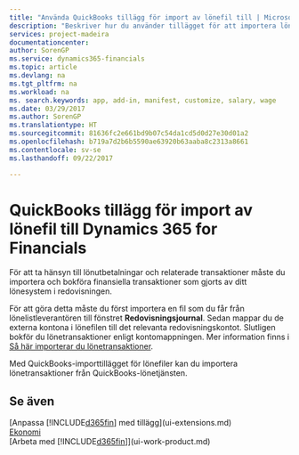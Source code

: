 ```yaml
---
title: "Använda QuickBooks tillägg för import av lönefil till | Microsoft Docs"
description: "Beskriver hur du använder tillägget för att importera lön och lönetransaktioner från tjänsten Quickbooks lön."
services: project-madeira
documentationcenter: 
author: SorenGP
ms.service: dynamics365-financials
ms.topic: article
ms.devlang: na
ms.tgt_pltfrm: na
ms.workload: na
ms. search.keywords: app, add-in, manifest, customize, salary, wage
ms.date: 03/29/2017
ms.author: SorenGP
ms.translationtype: HT
ms.sourcegitcommit: 81636fc2e661bd9b07c54da1cd5d0d27e30d01a2
ms.openlocfilehash: b719a7d2b6b5590ae63920b63aaba8c2313a8661
ms.contentlocale: sv-se
ms.lasthandoff: 09/22/2017

---
```

# <a name="the-quickbooks-payroll-file-import-extension-to-dynamics-365-for-financials"></a>QuickBooks tillägg för import av lönefil till Dynamics 365 for Financials
För att ta hänsyn till lönutbetalningar och relaterade transaktioner måste du importera och bokföra finansiella transaktioner som gjorts av ditt lönesystem i redovisningen.

För att göra detta måste du först importera en fil som du får från lönelistleverantören till fönstret **Redovisningsjournal**. Sedan mappar du de externa kontona i lönefilen till det relevanta redovisningskontot. Slutligen bokför du lönetransaktioner enligt kontomappningen. Mer information finns i [Så här importerar du lönetransaktioner](finance-how-import-payroll-transactions.md).

Med QuickBooks-importtillägget för lönefiler kan du importera lönetransaktioner från QuickBooks-lönetjänsten.

## <a name="see-also"></a>Se även
[Anpassa [!INCLUDE[d365fin](includes/d365fin_md.md)] med tillägg](ui-extensions.md)    
[Ekonomi](finance.md)    
[Arbeta med [!INCLUDE[d365fin](includes/d365fin_md.md)]](ui-work-product.md)

